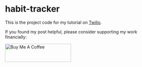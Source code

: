 # habit-tracker

This is the project code for my tutorial on [Twilio](https://zachsnoek.com/blog).

If you found my post helpful, please consider supporting my work financially:

<a href="https://www.buymeacoffee.com/zachsnoek" target="_blank"><img src="https://cdn.buymeacoffee.com/buttons/v2/default-violet.png" alt="Buy Me A Coffee" style="height: 60px !important;width: 217px !important;" ></a>
